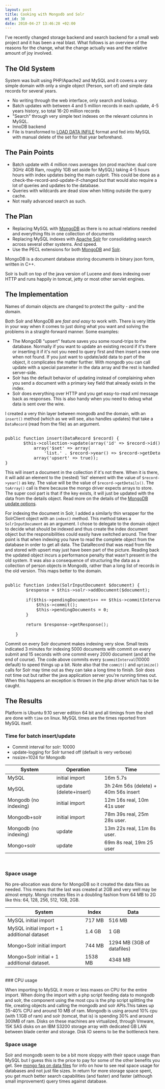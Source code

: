 ```yaml
--- 
layout: post
title: Cooking with Mongodb and Solr
mt_id: 30
date: 2010-04-27 13:46:28 +02:00
---
```

 I've recently changed storage backend and search backend for a small web project and it has been a real blast.  What follows is an overview of the reasons for the change, what the change actually was and the relative amount of joy involved. 

## The Old System

System was built using PHP/Apache2 and MySQL and it covers a _very_ simple domain with only a single object (Person, sort of) and simple data records for several years. 

* No writing through the web interface, only search and lookup.
* Batch updates with between 4 and 5 million records in each update, 4-5 years history, so total 16-20 million records
* "Search" through very simple text indexes on the relevant columns in MySQL. 
* InnoDB backend
* File is transformed to [LOAD DATA INFILE](http://dev.mysql.com/doc/refman/5.1/en/load-data.html) format and fed into MySQL with manual delete of the set for that year beforehand. 

## The Pain Points

* Batch update with 4 million rows averages (on prod machine: dual core 3GHz 4GB Ram, roughly 1GB set aside for MySQL) taking 4-5 hours hours with index updates being the main culprit. This could be done as a check-the-record-and-update-if-changed but that would also require a lot of queries and updates to the database.
* Queries with wildcards are dead slow when hitting outside the query cache. 
* Not really advanced search as such.

## The Plan

* Replacing MySQL with [MongoDB](http://www.mongodb.org/) as there is no actual relations needed and everything fits in one collection of documents
* Replacing MySQL indexes with [Apache Solr](http://lucene.apache.org/solr/) for consolidating search across several other systems. And speed.
* Use the PECL extensions for both [MongoDB](http://pecl.php.net/package/mongo) and [Solr](http://pecl.php.net/package/solr). 

MongoDB is a document database storing documents in binary json form, written in C++.

Solr is built on top of the java version of Lucene and does indexing over HTTP and runs happily in tomcat, jetty or most other servlet engines. 

## The Implementation

Names of domain objects are changed to protect the guilty - and the domain. 

Both Solr and MongoDB are _fast and easy_ to work with. There is very little in your way when it comes to just doing what you want and solving the problems in a straight-forward manner. Some examples:

* The MongoDB "upsert" feature saves you some round-trips to the database. Normally if you want to update an existing record if it's there or inserting it if it's not you need to query first and then insert a new one when not found. If you just want to update/add data to part of the object, it complicates the matter further. With mongodb you can call update with a special parameter in the data array and the rest is handled server-side. 
* Solr has the default behavior of updating instead of complaining when you send a document with a primary key field that already exists in the index. 
* Solr does everything over HTTP and you get easy-to-read xml message back as responses. This is also handy when you need to debug what data is sent over the wire.

I created a very thin layer between mongodb and the domain, with an `insert()` method (which as we will see, also handles updates) that take a `DataRecord` (read from the file) as an argument. 

<pre class="brush: php; gutter: false">    
public function insert(DataRecord $record) {
       $this->collection->update(array('id' => $record->id() ), 
           array('$set' => array(
               'list.' . $record->year() => $record->getDetails()->toArray())), 
           array('upsert' => true));
}
</pre>

This will insert a document in the collection if it's not there. When it is there, it will add an element to the (nested) 'list' element with the value of `$record->year()` as key. The value will be the value of `$record->getDetails()`. The `toArray()` call is there because the mongo driver expects arrays to store. The super cool part is that if the key exists, it will just be updated with the data from the details object. Read more on the details of the [MongoDB update options](http://www.mongodb.org/display/DOCS/Updating). 
 
For indexing the document in Solr, I added a similarly thin wrapper for the SolrClient object with an `index()` method. This method takes a `SolrInputDocument` as an argument. I chose to delegate to the domain object to decide what should be indexed and thus create the index document object but the responsibilities could easily have switched around. The finer point is that when indexing you have to read the complete object from the database in order to get all data. The DataRecord that was read from file and stored with upsert may just have been part of the picture. Reading back the updated object incurs a performance penalty that wasn't present in the old system. It was also a consequence of structuring the data as a collection of person objects in Mongodb, rather than a long list of records in the old version. This maps better to the domain. 

<pre class="brush: php; gutter: false">    
public function index(SolrInputDocument $document) {
        $response = $this->solr->addDocument($document);

        if($this->pendingDocuments++ == $this->commitInterval) {
            $this->commit();
            $this->pendingDocuments = 0;
        }

        return $response->getResponse();

    }
</pre>

Commit on every Solr document makes indexing very slow. Small tests indicated 3 minutes for indexing 5000 documents with commit on every submit and 15 seconds with one commit every 2000 document (and at the end of course). The code above commits every `$commitInterval`(10000 default) to speed things up a bit. Note also that the `commit()` and `optimize()` calls for Solr may time out as they can take a long time to finish. Solr does not time out but rather the java application server you're running times out. When this happens an exception is thrown in the php driver which has to be caught.

## The Results
Platform is Ubuntu 9.10 server edition 64 bit and all timings from the shell are done with `time` on linux. MySQL times are the times reported from MySQL itself.

### Time for batch insert/update

* Commit interval for solr: 10000
* update-logging for Solr turned off (default is very verbose)
* nssize=1024 for Mongodb

<table class="blogtable" width="100%">
 <thead>
<tr>
  <th>System</th>
  <th>Operation</th>
<th>Time</th>
</tr>
</thead>
<tbody>
  <tr>
  <td>MySQL</td>
<td>initial import</td>
<td>16m 5.7s</td>
  </tr>

  <tr>
  <td>MySQL</td>
<td>update (delete+insert)</td>
<td>3h 24m 56s (delete) + 40m 56s insert</td>
  </tr>

  <tr>
  <td>Mongodb (no indexing)</td>
<td>initial import</td>
<td>12m 16s real, 10m 41s user</td>
  </tr>

  <tr>
  <td>Mongodb+solr</td>
<td>initial import</td>
<td>78m 39s real, 25m 28s user.</td>
  </tr>

<tr>
  <td>Mongodb (no indexing)</td>
<td>update </td>
<td>13m 22s real, 11m 8s user.</td>
  </tr>

  <tr>
  <td>Mongo+solr</td>
<td>update</td>
<td>69m 8s real, 19m 25 user</td>
  </tr>

</tbody>
</table>

<br/>

### Space usage

No pre-allocation was done for MongoDB so it created the data files as needed. This means that the last was created at 2GB and very well may be almost empty. Mongo creates files in a doubling fashion from 64 MB to 2G like this: 64, 128, 256, 512, 1GB, 2GB.  

<table class="blogtable" width="100%">
 <thead>
<tr>
  <th>System</th>
  <th>Index</th>
<th>Data</th>
</tr>
</thead>
<tbody>
  <tr>
  <td>MySQL initial import</td>
<td>717 MB</td>
<td>516 MB</td>
  </tr>

 <tr>
  <td>MySQL initial import + 1 additional dataset</td>
<td>1.4 GB</td>
<td>1 GB</td>
  </tr>

  <tr>
  <td>Mongo+Solr initial import</td>
<td>744 MB</td>
<td>1294 MB (3GB of datafiles)</td>
  </tr>

  <tr>
  <td>Mongo+Solr initial + 1 additional dataset.</td>
<td>1538 MB</td>
<td>4348 MB</td>
  </tr>


 </tbody>
</table>

<br/>
### CPU usage

When importing to MySQL it more or less maxes on CPU for the entire import. When doing the import with a php script feeding data to mongodb and solr, the component using the most cpu is the php script splitting the file, creating objects and calling the mongodb and solr APIs.This takes up 35-40% CPU and around 10 MB of ram.  Mongodb is using around 10% cpu (with 1.1GB of ram) and solr (tomcat, that is) is spending 30% and around 300MB of ram. Disks on these machines are virtualized, through Vmware, 15K SAS disks on an IBM S3200 storage array with dedicated GB LAN between blade center and storage. Disk IO seems to be the bottleneck here. 

### Space usage

Solr and mongodb seem to be a bit more sloppy with their space usage than MySQL but I guess this is the price to pay for some of the other benefits you get. See [mongo faq on data files](http://www.mongodb.org/display/DOCS/Developer+FAQ#DeveloperFAQ-Whyaremydatafilessolarge?) for info on how to see real space usage for databases and not just file sizes. In return for more storage space spent, you get _much_ better search capabilities (and faster) and faster (although small improvement) query times against database. 
 
